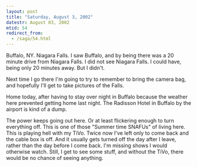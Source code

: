 ```yaml
---
layout: post
title: "Saturday, August 3, 2002"
datestr: August 03, 2002
mtid: 54
redirect_from:
  - /saga/54.html
---
```


Buffalo, NY. Niagara Falls. I saw Buffalo, and by being there was a 20 minute
drive from Niagara Falls. I did not see Niagara Falls. I could have, being only
20 minutes away. But I didn't.

Next time I go there I'm going to try to remember to bring the camera bag,
and hopefully I'll get to take pictures of the Falls.

Home today, after having to stay over night in Buffalo because the weather
here prevented getting home last night. The Radisson Hotel in Buffalo by the
airport is kind of a dump.

The power keeps going out here. Or at least flickering enough to turn everything
off. This is one of those "Summer time SNAFUs" of living here. This
is playing hell with my TiVo. Twice now I've left only to come back and the
cable box is off. And it usually gets turned off the day after I leave, rather
than the day before I come back. I'm missing shows I would otherwise watch.
Still, I get to see some stuff, and without the TiVo, there would be no chance
of seeing anything.

